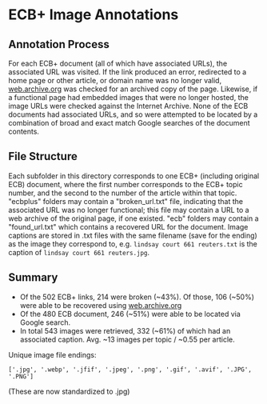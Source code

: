 # ECB+ Image Annotations

## Annotation Process
For each ECB+ document (all of which have associated URLs), the associated URL was visited. If the link produced an error, redirected to a home page or other article, or domain name was no longer valid, [web.archive.org](web.archive.org) was checked for an archived copy of the page. Likewise, if a functional page had embedded images that were no longer hosted, the image URLs were checked against the Internet Archive.
None of the ECB documents had associated URLs, and so were attempted to be located by a combination of broad and exact match Google searches of the document contents.

## File Structure
Each subfolder in this directory corresponds to one ECB+ (including original ECB) document, where the first number corresponds to the ECB+ topic number, and the second to the number of the article within that topic. "ecbplus" folders may contain a "broken_url.txt" file, indicating that the associated URL was no longer functional; this file may contain a URL to a web archive of the original page, if one existed. "ecb" folders may contain a "found_url.txt" which contains a recovered URL for the document. Image captions are stored in .txt files with the same filename (save for the ending) as the image they correspond to, e.g. `lindsay court 661 reuters.txt` is the caption of `lindsay court 661 reuters.jpg`.

## Summary
* Of the 502 ECB+ links, 214 were broken (~43%). Of those, 106 (~50%) were able to be recovered using [web.archive.org](web.archive.org)
* Of the 480 ECB document, 246 (~51%) were able to be located via Google search.
* In total 543 images were retrieved, 332 (~61%) of which had an associated caption. Avg. ~13 images per topic / ~0.55 per article.

Unique image file endings:
```
['.jpg', '.webp', '.jfif', '.jpeg', '.png', '.gif', '.avif', '.JPG', '.PNG']
```
(These are now standardized to .jpg)
